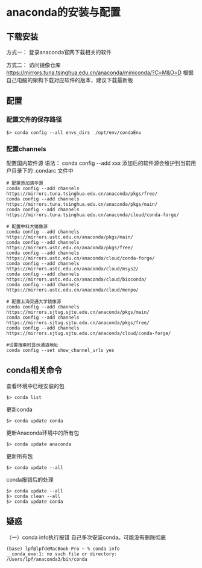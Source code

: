 # anaconda的安装与配置

## 下载安装
方式一： 登录anaconda官网下载相关的软件

方式二： 访问镜像仓库
https://mirrors.tuna.tsinghua.edu.cn/anaconda/miniconda/?C=M&O=D
根据自己电脑的架构下载对应软件的版本，建议下载最新版

## 配置

### 配置文件的保存路径

```
$> conda config --all envs_dirs  /opt/env/condaEnv
```

### 配置channels
配置国内软件源
语法： conda config --add xxx
添加后的软件源会维护到当前用户目录下的 .condarc 文件中

```shell
# 配置添加清华源
conda config --add channels https://mirrors.tuna.tsinghua.edu.cn/anaconda/pkgs/free/
conda config --add channels https://mirrors.tuna.tsinghua.edu.cn/anaconda/pkgs/main/
conda config --add channels https://mirrors.tuna.tsinghua.edu.cn/anaconda/cloud/conda-forge/

# 配置中科大镜像源
conda config --add channels https://mirrors.ustc.edu.cn/anaconda/pkgs/main/
conda config --add channels https://mirrors.ustc.edu.cn/anaconda/pkgs/free/
conda config --add channels https://mirrors.ustc.edu.cn/anaconda/cloud/conda-forge/
conda config --add channels https://mirrors.ustc.edu.cn/anaconda/cloud/msys2/
conda config --add channels https://mirrors.ustc.edu.cn/anaconda/cloud/bioconda/
conda config --add channels https://mirrors.ustc.edu.cn/anaconda/cloud/menpo/

# 配置上海交通大学镜像源
conda config --add channels https://mirrors.sjtug.sjtu.edu.cn/anaconda/pkgs/main/
conda config --add channels https://mirrors.sjtug.sjtu.edu.cn/anaconda/pkgs/free/
conda config --add channels https://mirrors.sjtug.sjtu.edu.cn/anaconda/cloud/conda-forge/

#设置搜索时显示通道地址
conda config --set show_channel_urls yes
```

## conda相关命令
查看环境中已经安装的包
```shell
$> conda list
```

更新conda
```shell
$> conda update conda
```

更新Anaconda环境中的所有包
```shell
$> conda update anaconda
```

更新所有包
```
$> conda update --all
```

conda报错后的处理
```shell
$> conda update --all
$> conda clean --all
$> conda update conda
```

## 疑惑
（一）conda info执行报错
自己多次安装conda。可能没有删除彻底
```text
(base) lpf@lpfdeMacBook-Pro ~ % conda info
__conda_exe:1: no such file or directory: /Users/lpf/anaconda3/bin/conda

```


